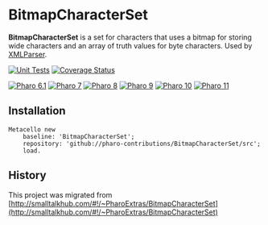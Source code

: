 # BitmapCharacterSet

**BitmapCharacterSet** is a set for characters that uses a bitmap for storing wide characters and an array of truth values for byte characters. Used by [XMLParser](https://github.com/pharo-contributions/XML-XMLParser).

[![Unit Tests](https://github.com/pharo-contributions/BitmapCharacterSet/workflows/Build/badge.svg?branch=master)](https://github.com/pharo-contributions/BitmapCharacterSet/actions?query=workflow%3ABuild)
[![Coverage Status](https://codecov.io/github/pharo-contributions/BitmapCharacterSet/coverage.svg?branch=master)](https://codecov.io/gh/pharo-contributions/BitmapCharacterSet/branch/master)

[![Pharo 6.1](https://img.shields.io/badge/Pharo-9.0-%23aac9ff.svg)](https://pharo.org/download)
[![Pharo 7](https://img.shields.io/badge/Pharo-9.0-%23aac9ff.svg)](https://pharo.org/download)
[![Pharo 8](https://img.shields.io/badge/Pharo-9.0-%23aac9ff.svg)](https://pharo.org/download)
[![Pharo 9](https://img.shields.io/badge/Pharo-9.0-%23aac9ff.svg)](https://pharo.org/download)
[![Pharo 10](https://img.shields.io/badge/Pharo-10-%23aac9ff.svg)](https://pharo.org/download)
[![Pharo 11](https://img.shields.io/badge/Pharo-11-%23aac9ff.svg)](https://pharo.org/download)

## Installation

```smalltalk
Metacello new
	baseline: 'BitmapCharacterSet';
	repository: 'github://pharo-contributions/BitmapCharacterSet/src';
	load.
```

## History
This project was migrated from [http://smalltalkhub.com/#!/~PharoExtras/BitmapCharacterSet](http://smalltalkhub.com/#!/~PharoExtras/BitmapCharacterSet)
